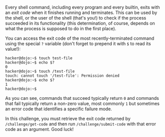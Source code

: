 Every shell command, including every program and every builtin, exits with an _exit code_ when it finishes running and terminates.
This can be used by the shell, or the user of the shell (that's you!) to check if the process succeeded in its functionality (this determination, of course, depends on what the process is supposed to do in the first place).

You can access the exit code of the most recently-terminated command using the special `?` variable (don't forget to prepend it with `$` to read its value!):

```console
hacker@dojo:~$ touch test-file
hacker@dojo:~$ echo $?
0
hacker@dojo:~$ touch /test-file
touch: cannot touch '/test-file': Permission denied
hacker@dojo:~$ echo $?
1
hacker@dojo:~$
```

As you can see, commands that succeed typically return `0` and commands that fail typically return a non-zero value, most commonly `1` but sometimes an error code that identifies a specific failure mode.

In this challenge, you must retrieve the exit code returned by `/challenge/get-code` and then run `/challenge/submit-code` with that error code as an argument.
Good luck!
